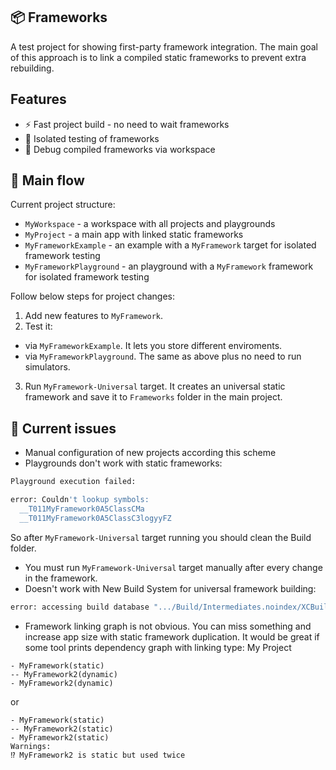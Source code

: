 ## 📦 Frameworks

A test project for showing first-party framework integration. The main goal of this approach is to link a compiled static frameworks to prevent extra rebuilding.

## Features

- ⚡️ Fast project build - no need to wait frameworks
- 🛀 Isolated testing of frameworks
- 🤖 Debug compiled frameworks via workspace

## 🚀 Main flow

Current project structure:
- `MyWorkspace` - a workspace with all projects and playgrounds
- `MyProject` - a main app with linked static frameworks
- `MyFrameworkExample` - an example with a `MyFramework` target for isolated framework testing
- `MyFrameworkPlayground` - an playground with a `MyFramework` framework for isolated framework testing

Follow below steps for project changes:

1. Add new features to `MyFramework`.
2. Test it:
 - via `MyFrameworkExample`. It lets you store different enviroments.
 - via `MyFrameworkPlayground`. The same as above plus no need to run simulators.
3. Run `MyFramework-Universal` target. It creates an universal static framework and save it to `Frameworks` folder in the main project.

## 🤔 Current issues

- Manual configuration of new projects according this scheme
- Playgrounds don't work with static frameworks:

```bash
Playground execution failed:

error: Couldn't lookup symbols:
  __T011MyFramework0A5ClassCMa
  __T011MyFramework0A5ClassC3logyyFZ
```
So after `MyFramework-Universal` target running you should clean the Build folder.

- You must run `MyFramework-Universal` target manually after every change in the framework.
- Doesn't work with New Build System for universal framework building:
```bash
error: accessing build database ".../Build/Intermediates.noindex/XCBuildData/build.db": disk I/O error
```
- Framework linking graph is not obvious. You can miss something and increase app size with static framework duplication. It would be great if some tool prints dependency graph with linking type:
My Project
```
- MyFramework(static)
-- MyFramework2(dynamic)
- MyFramework2(dynamic)
```
or
```
- MyFramework(static)
-- MyFramework2(static) 
- MyFramework2(static)
Warnings:
⁉️ MyFramework2 is static but used twice
```
